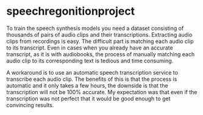 # speechregonitionproject
To train the speech synthesis models you need a dataset consisting of thousands of pairs of audio clips and their transcriptions. Extracting audio clips from recordings is easy. The difficult part is matching each audio clip to its transcript. Even in cases when you already have an accurate transcript, as it is with audiobooks, the process of manually matching each audio clip to its corresponding text is tedious and time consuming.

A workaround is to use an automatic speech transcription service to transcribe each audio clip. The benefits of this is that the process is automatic and it only takes a few hours, the downside is that the transcription will not be 100% accurate. My expectation was that even if the transcription was not perfect that it would be good enough to get convincing results.
